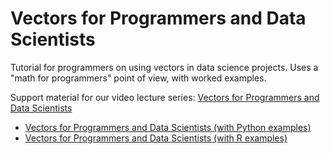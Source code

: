 # Vectors for Programmers and Data Scientists

Tutorial for programmers on using vectors in data science projects. Uses a "math for programmers" point of view, with worked examples.

Support material for our video lecture series: [Vectors for Programmers and Data Scientists](https://www.youtube.com/playlist?list=PLAKBwakacHbQP4h3apZihw1wb5cGvXby1)

  * [Vectors for Programmers and Data Scientists (with Python examples)](https://youtu.be/-UlILADHARI)
  * [Vectors for Programmers and Data Scientists (with R examples)](https://youtu.be/eRNT_qgaJus)

